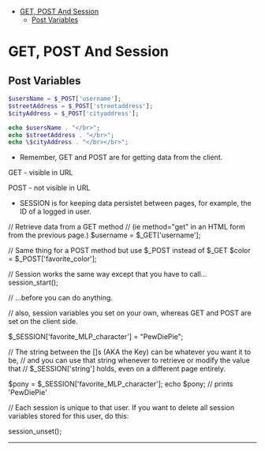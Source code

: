 
- [GET, POST And Session](#get-post-and-session)
  - [Post Variables](#post-variables)


# GET, POST And Session 

## Post Variables

```php
$usersName = $_POST['username'];
$streetAddress = $_POST['streetaddress'];
$cityAddress = $_POST['cityaddress'];

echo $usersName . "</br>";
echo $streetAddress . "</br>";
echo \$cityAddress . "</br></br>";
```

- Remember, GET and POST are for getting data from the client.

GET - visible in URL

POST - not visible in URL

- SESSION is for keeping data persistet between pages, for example, the ID of a logged in user.

// Retrieve data from a GET method
// (ie method="get" in an HTML form from the previous page.)
$username = $_GET['username'];

// Same thing for a POST method but use $_POST instead of $_GET
$color = $_POST['favorite_color'];

// Session works the same way except that you have to call...
session_start();

// ...before you can do anything.

// also, session variables you set on your own, whereas GET and POST are set on the client side.

$_SESSION['favorite_MLP_character'] = "PewDiePie";

// The string between the []s (AKA the Key) can be whatever you want it to be,
// and you can use that string whenever to retrieve or modify the value that
// $_SESSION['string'] holds, even on a different page entirely.

$pony = $_SESSION['favorite_MLP_character'];
echo $pony; 
// prints 'PewDiePie'

// Each session is unique to that user. If you want to delete all session variables stored for this user, do this:

session_unset();

---

